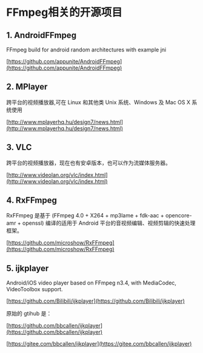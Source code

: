 # FFmpeg相关的开源项目

## 1. AndroidFFmpeg

FFmpeg build for android random architectures with example jni

[https://github.com/appunite/AndroidFFmpeg](https://github.com/appunite/AndroidFFmpeg)

## 2. MPlayer

跨平台的视频播放器,可在 Linux 和其他类 Unix 系统、Windows 及 Mac OS X 系统使用

[http://www.mplayerhq.hu/design7/news.html](http://www.mplayerhq.hu/design7/news.html)

## 3. VLC

跨平台的视频播放器，现在也有安卓版本，也可以作为流媒体服务器。

[http://www.videolan.org/vlc/index.html](http://www.videolan.org/vlc/index.html)

## 4. RxFFmpeg

RxFFmpeg 是基于 (FFmpeg 4.0 + X264 + mp3lame + fdk-aac + opencore-amr + openssl) 编译的适用于 Android 平台的音视频编辑、视频剪辑的快速处理框架。

[https://github.com/microshow/RxFFmpeg](https://github.com/microshow/RxFFmpeg)

## 5. ijkplayer

Android/iOS video player based on FFmpeg n3.4, with MediaCodec, VideoToolbox support.

[https://github.com/Bilibili/ijkplayer](https://github.com/Bilibili/ijkplayer)

原始的 gtihub 是：

[https://github.com/bbcallen/ijkplayer](https://github.com/bbcallen/ijkplayer)

[https://gitee.com/bbcallen/ijkplayer](https://gitee.com/bbcallen/ijkplayer)

